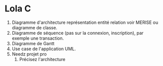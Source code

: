 # Lola C

1. Diagramme d'architecture représentation entité relation voir MERISE ou diagramme de classe. 
1.  Diagramme de séquence (pas sur la connexion, inscription), par exemple une transaction.
1. Diagramme de Gantt
1. Use case de l'application UML.
1. Needz projet pro
   1. Précisez l'architecture 
